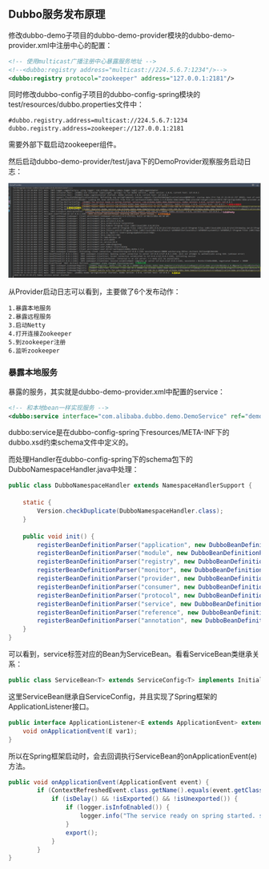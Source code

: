 ## Dubbo服务发布原理

修改dubbo-demo子项目的dubbo-demo-provider模块的dubbo-demo-provider.xml中注册中心的配置：

```xml
<!-- 使用multicast广播注册中心暴露服务地址 -->
<!--<dubbo:registry address="multicast://224.5.6.7:1234"/>-->
<dubbo:registry protocol="zookeeper" address="127.0.0.1:2181"/>
```

同时修改dubbo-config子项目的dubbo-config-spring模块的test/resources/dubbo.properties文件中：

```properties
#dubbo.registry.address=multicast://224.5.6.7:1234
dubbo.registry.address=zookeeper://127.0.0.1:2181
```

需要外部下载启动zookeeper组件。

然后启动dubbo-demo-provider/test/java下的DemoProvider观察服务启动日志：

![demo-provider](img/demo-provider.PNG)

从Provider启动日志可以看到，主要做了6个发布动作：

```
1.暴露本地服务
2.暴露远程服务
3.启动Netty
4.打开连接Zookeeper
5.到zookeeper注册
6.监听zookeeper
```

### 暴露本地服务

暴露的服务，其实就是dubbo-demo-provider.xml中配置的service：

```xml
<!-- 和本地bean一样实现服务 -->
<dubbo:service interface="com.alibaba.dubbo.demo.DemoService" ref="demoService"/>
```

dubbo:service是在dubbo-config-spring下resources/META-INF下的dubbo.xsd约束schema文件中定义的。

而处理Handler在dubbo-config-spring下的schema包下的DubboNamespaceHandler.java中处理：

```java
public class DubboNamespaceHandler extends NamespaceHandlerSupport {

    static {
        Version.checkDuplicate(DubboNamespaceHandler.class);
    }

    public void init() {
        registerBeanDefinitionParser("application", new DubboBeanDefinitionParser(ApplicationConfig.class, true));
        registerBeanDefinitionParser("module", new DubboBeanDefinitionParser(ModuleConfig.class, true));
        registerBeanDefinitionParser("registry", new DubboBeanDefinitionParser(RegistryConfig.class, true));
        registerBeanDefinitionParser("monitor", new DubboBeanDefinitionParser(MonitorConfig.class, true));
        registerBeanDefinitionParser("provider", new DubboBeanDefinitionParser(ProviderConfig.class, true));
        registerBeanDefinitionParser("consumer", new DubboBeanDefinitionParser(ConsumerConfig.class, true));
        registerBeanDefinitionParser("protocol", new DubboBeanDefinitionParser(ProtocolConfig.class, true));
        registerBeanDefinitionParser("service", new DubboBeanDefinitionParser(ServiceBean.class, true));
        registerBeanDefinitionParser("reference", new DubboBeanDefinitionParser(ReferenceBean.class, false));
        registerBeanDefinitionParser("annotation", new DubboBeanDefinitionParser(AnnotationBean.class, true));
    }
}
```

可以看到，service标签对应的Bean为ServiceBean。看看ServiceBean类继承关系：

```java
public class ServiceBean<T> extends ServiceConfig<T> implements InitializingBean, DisposableBean, ApplicationContextAware, ApplicationListener, BeanNameAware 
```

这里ServiceBean继承自ServiceConfig，并且实现了Spring框架的ApplicationListener接口。

```java
public interface ApplicationListener<E extends ApplicationEvent> extends EventListener {
    void onApplicationEvent(E var1);
}
```

所以在Spring框架启动时，会去回调执行ServiceBean的onApplicationEvent(e)方法。

```java
public void onApplicationEvent(ApplicationEvent event) {
        if (ContextRefreshedEvent.class.getName().equals(event.getClass().getName())) {
            if (isDelay() && !isExported() && !isUnexported()) {
                if (logger.isInfoEnabled()) {
                    logger.info("The service ready on spring started. service: " + getInterface());
                }
                export();
            }
        }
}
```













